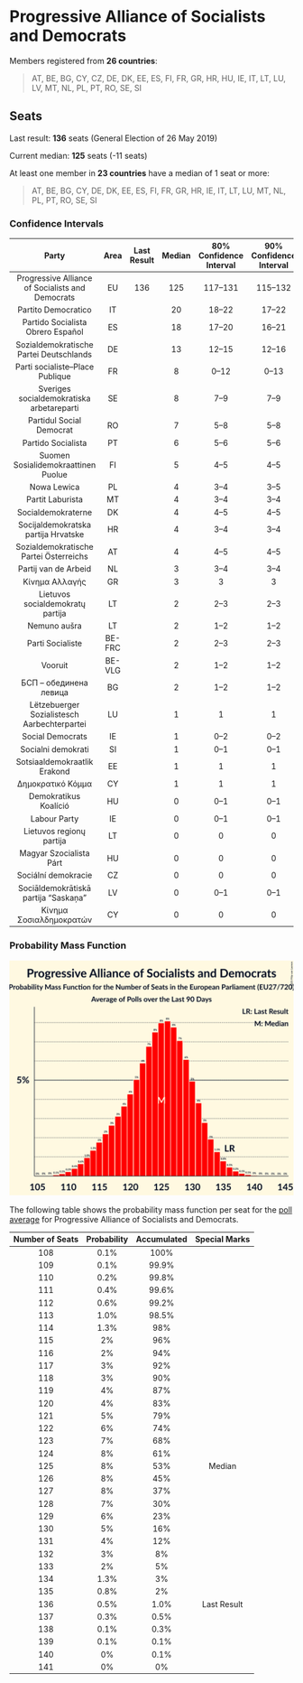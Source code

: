 # Progressive Alliance of Socialists and Democrats

Members registered from **26 countries**:

> AT, BE, BG, CY, CZ, DE, DK, EE, ES, FI, FR, GR, HR, HU, IE, IT, LT, LU, LV, MT, NL, PL, PT, RO, SE, SI

## Seats

Last result: **136** seats (General Election of 26 May 2019)

Current median: **125** seats (-11 seats)

At least one member in **23 countries** have a median of 1 seat or more:

> AT, BE, BG, CY, DE, DK, EE, ES, FI, FR, GR, HR, IE, IT, LT, LU, MT, NL, PL, PT, RO, SE, SI

### Confidence Intervals

| Party | Area | Last Result | Median | 80% Confidence Interval | 90% Confidence Interval | 95% Confidence Interval | 99% Confidence Interval |
|:-----:|:----:|:-----------:|:------:|:-----------------------:|:-----------------------:|:-----------------------:|:-----------------------:|
| Progressive Alliance of Socialists and Democrats | EU | 136 | 125 | 117–131 | 115–132 | 114–134 | 111–137 |
| Partito Democratico | IT | | 20 | 18–22 | 17–22 | 17–22 | 16–23 |
| Partido Socialista Obrero Español | ES | | 18 | 17–20 | 16–21 | 16–21 | 15–23 |
| Sozialdemokratische Partei Deutschlands | DE | | 13 | 12–15 | 12–16 | 11–16 | 11–19 |
| Parti socialiste–Place Publique | FR | | 8 | 0–12 | 0–13 | 0–13 | 0–13 |
| Sveriges socialdemokratiska arbetareparti | SE | | 8 | 7–9 | 7–9 | 7–9 | 7–9 |
| Partidul Social Democrat | RO | | 7 | 5–8 | 5–8 | 4–8 | 4–9 |
| Partido Socialista | PT | | 6 | 5–6 | 5–6 | 5–7 | 4–7 |
| Suomen Sosialidemokraattinen Puolue | FI | | 5 | 4–5 | 4–5 | 4–5 | 4–5 |
| Nowa Lewica | PL | | 4 | 3–4 | 3–5 | 3–5 | 0–5 |
| Partit Laburista | MT | | 4 | 3–4 | 3–4 | 3–4 | 3–4 |
| Socialdemokraterne | DK | | 4 | 4–5 | 4–5 | 3–5 | 3–5 |
| Socijaldemokratska partija Hrvatske | HR | | 4 | 3–4 | 3–4 | 3–4 | 3–5 |
| Sozialdemokratische Partei Österreichs | AT | | 4 | 4–5 | 4–5 | 3–5 | 3–5 |
| Partij van de Arbeid | NL | | 3 | 3–4 | 3–4 | 2–4 | 2–5 |
| Κίνημα Αλλαγής | GR | | 3 | 3 | 3 | 2–4 | 2–4 |
| Lietuvos socialdemokratų partija | LT | | 2 | 2–3 | 2–3 | 2–3 | 2–3 |
| Nemuno aušra | LT | | 2 | 1–2 | 1–2 | 1–2 | 1–2 |
| Parti Socialiste | BE-FRC | | 2 | 2–3 | 2–3 | 2–3 | 2–3 |
| Vooruit | BE-VLG | | 2 | 1–2 | 1–2 | 1–2 | 1–2 |
| БСП – обединена левица | BG | | 2 | 1–2 | 1–2 | 0–2 | 0–2 |
| Lëtzebuerger Sozialistesch Aarbechterpartei | LU | | 1 | 1 | 1 | 1 | 1 |
| Social Democrats | IE | | 1 | 0–2 | 0–2 | 0–2 | 0–3 |
| Socialni demokrati | SI | | 1 | 0–1 | 0–1 | 0–1 | 0–2 |
| Sotsiaaldemokraatlik Erakond | EE | | 1 | 1 | 1 | 1 | 0–1 |
| Δημοκρατικό Κόμμα | CY | | 1 | 1 | 1 | 1 | 0–1 |
| Demokratikus Koalíció | HU | | 0 | 0–1 | 0–1 | 0–1 | 0–1 |
| Labour Party | IE | | 0 | 0–1 | 0–1 | 0–1 | 0–1 |
| Lietuvos regionų partija | LT | | 0 | 0 | 0 | 0 | 0 |
| Magyar Szocialista Párt | HU | | 0 | 0 | 0 | 0 | 0 |
| Sociální demokracie | CZ | | 0 | 0 | 0 | 0 | 0 |
| Sociāldemokrātiskā partija “Saskaņa” | LV | | 0 | 0–1 | 0–1 | 0–1 | 0–1 |
| Κίνημα Σοσιαλδημοκρατών | CY | | 0 | 0 | 0 | 0–1 | 0–1 |

### Probability Mass Function

![Graph with seats probability mass function not yet produced](average-2025-08-31-seats-pmf-progressiveallianceofsocialistsanddemocrats.png "Seats Probability Mass Function")

The following table shows the probability mass function per seat for the [poll average](average-2025-08-31.html) for Progressive Alliance of Socialists and Democrats.

| Number of Seats | Probability | Accumulated | Special Marks |
|:---------------:|:-----------:|:-----------:|:-------------:|
| 108 | 0.1% | 100% |  |
| 109 | 0.1% | 99.9% |  |
| 110 | 0.2% | 99.8% |  |
| 111 | 0.4% | 99.6% |  |
| 112 | 0.6% | 99.2% |  |
| 113 | 1.0% | 98.5% |  |
| 114 | 1.3% | 98% |  |
| 115 | 2% | 96% |  |
| 116 | 2% | 94% |  |
| 117 | 3% | 92% |  |
| 118 | 3% | 90% |  |
| 119 | 4% | 87% |  |
| 120 | 4% | 83% |  |
| 121 | 5% | 79% |  |
| 122 | 6% | 74% |  |
| 123 | 7% | 68% |  |
| 124 | 8% | 61% |  |
| 125 | 8% | 53% | Median |
| 126 | 8% | 45% |  |
| 127 | 8% | 37% |  |
| 128 | 7% | 30% |  |
| 129 | 6% | 23% |  |
| 130 | 5% | 16% |  |
| 131 | 4% | 12% |  |
| 132 | 3% | 8% |  |
| 133 | 2% | 5% |  |
| 134 | 1.3% | 3% |  |
| 135 | 0.8% | 2% |  |
| 136 | 0.5% | 1.0% | Last Result |
| 137 | 0.3% | 0.5% |  |
| 138 | 0.1% | 0.3% |  |
| 139 | 0.1% | 0.1% |  |
| 140 | 0% | 0.1% |  |
| 141 | 0% | 0% |  |


